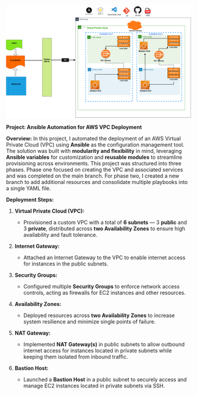 ![Alt text](Ansible_VPC_Infrutucture.png)

**Project: Ansible Automation for AWS VPC Deployment**

**Overview:**
In this project, I automated the deployment of an AWS Virtual Private Cloud (VPC) using **Ansible** as the configuration management tool. The solution was built with **modularity and flexibility** in mind, leveraging **Ansible variables** for customization and **reusable modules** to streamline provisioning across environments. This project was structured into three phases. Phase one focused on creating the VPC and associated services and was completed on the main branch. For phase two, I created a new branch to add additional resources and consolidate multiple playbooks into a single YAML file.

**Deployment Steps:**

1. **Virtual Private Cloud (VPC):**

   * Provisioned a custom VPC with a total of **6 subnets** — 3 **public** and 3 **private**, distributed across **two Availability Zones** to ensure high availability and fault tolerance.

2. **Internet Gateway:**

   * Attached an Internet Gateway to the VPC to enable internet access for instances in the public subnets.

3. **Security Groups:**

   * Configured multiple **Security Groups** to enforce network access controls, acting as firewalls for EC2 instances and other resources.

4. **Availability Zones:**

   * Deployed resources across **two Availability Zones** to increase system resilience and minimize single points of failure.

5. **NAT Gateway:**

   * Implemented **NAT Gateway(s)** in public subnets to allow outbound internet access for instances located in private subnets while keeping them isolated from inbound traffic.

6. **Bastion Host:**

   * Launched a **Bastion Host** in a public subnet to securely access and manage EC2 instances located in private subnets via SSH.
